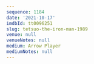 ```yaml
---
sequence: 1184
date: '2021-10-17'
imdbId: tt0096251
slug: tetsuo-the-iron-man-1989
venue: null
venueNotes: null
medium: Arrow Player
mediumNotes: null
---
```


